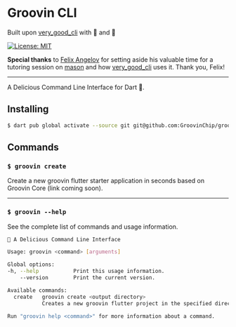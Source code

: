 # Groovin CLI

Built upon [very_good_cli](https://github.com/VeryGoodOpenSource/very_good_cli) with 💙 and 🍪

[![License: MIT][license_badge]][license_link]

**Special thanks** to [Felix Angelov](https://github.com/GroovinChip/groovin_cli/commits?author=felangel) for setting aside his valuable time for a tutoring session on [mason](https://pub.dev/packages/mason) and how [very_good_cli](https://github.com/VeryGoodOpenSource/very_good_cli) uses it. Thank you, Felix!

---

A Delicious Command Line Interface for Dart 🍪.

## Installing

```sh
$ dart pub global activate --source git git@github.com:GroovinChip/groovin_cli.git
```

## Commands

### `$ groovin create`

Create a new groovin flutter starter application in seconds based on Groovin Core (link coming soon).

---

### `$ groovin --help`

See the complete list of commands and usage information.

```sh
🍪 A Delicious Command Line Interface

Usage: groovin <command> [arguments]

Global options:
-h, --help           Print this usage information.
    --version        Print the current version.

Available commands:
  create   groovin create <output directory>
           Creates a new groovin flutter project in the specified directory.

Run "groovin help <command>" for more information about a command.
```

[bloc_link]: https://bloclibrary.dev
[ci_badge]: https://github.com/VeryGoodOpenSource/very_good_cli/workflows/very_good_cli/badge.svg
[ci_link]: https://github.com/VeryGoodOpenSource/very_good_cli/actions
[coverage_badge]: https://raw.githubusercontent.com/VeryGoodOpenSource/very_good_cli/main/coverage_badge.svg
[flutter_cross_platform_link]: https://flutter.dev/docs/development/tools/sdk/release-notes/supported-platforms
[flutter_flavors_link]: https://flutter.dev/docs/deployment/flavors
[github_actions_link]: https://github.com/features/actions
[internationalization_link]: https://flutter.dev/docs/development/accessibility-and-localization/internationalization
[license_badge]: https://img.shields.io/badge/license-MIT-blue.svg
[license_link]: https://opensource.org/licenses/MIT
[logging_link]: https://api.flutter.dev/flutter/dart-developer/log.html
[logo]: https://raw.githubusercontent.com/VeryGoodOpenSource/very_good_cli/main/doc/assets/vgv_logo.png
[null_safety_link]: https://flutter.dev/docs/null-safety
[pub_badge]: https://img.shields.io/pub/v/very_good_cli.svg
[pub_link]: https://pub.dartlang.org/packages/very_good_cli
[testing_link]: https://flutter.dev/docs/testing
[very_good_analysis_badge]: https://img.shields.io/badge/style-very_good_analysis-B22C89.svg
[very_good_analysis_link]: https://pub.dev/packages/very_good_analysis
[very_good_cli_blog_link]: https://verygood.ventures/blog/flutter-starter-app-very-good-core-cli?utm_source=github&utm_medium=banner&utm_campaign=CLIblog
[very_good_core_link]: doc/very_good_core.md
[very_good_create]: https://raw.githubusercontent.com/VeryGoodOpenSource/very_good_cli/main/doc/assets/very_good_create.gif
[very_good_ventures_link]: https://verygood.ventures/?utm_source=github&utm_medium=banner&utm_campaign=CLI
